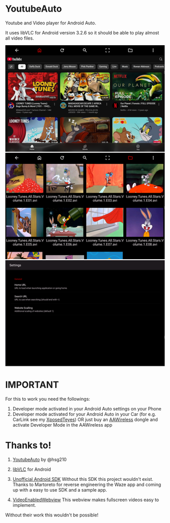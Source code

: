 # YoutubeAuto
Youtube and Video player for Android Auto.

It uses libVLC for Android version 3.2.6 so it should be able to play almost all video files.

![Youtube](screenshots/screenshot-youtube.png)
![Videos](screenshots/screenshot-videos.png)
![Settings](screenshots/screenshot-settings.png)

# IMPORTANT
For this to work you need the followings:
1. Developer mode activated in your Android Auto settings on your Phone
2. Developer mode activated for your Android Auto in your Car (for e.g. CarLink see my [XposedTeyes](https://github.com/pijulius/xposedteyes)) OR just buy an [AAWireless](https://www.aawireless.io) dongle and activate Developer Mode in the AAWireless app

# Thanks to!
1. [YoutubeAuto](https://github.com/hsg210/YoutubeAuto) by @hsg210

2. [libVLC](https://www.videolan.org/vlc/libvlc.html) for Android

3. [Unofficial Android SDK](https://github.com/martoreto/aauto-sdk)
Without this SDK this project wouldn't exist. Thanks to Martoreto for reverse engineering the Waze app and coming up with a easy to use SDK and a sample app.

4. [VideoEnabledWebview](https://github.com/cprcrack/VideoEnabledWebView)
This webview makes fullscreen videos easy to implement.

Without their work this wouldn't be possible!
